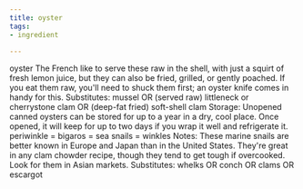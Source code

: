 ```yaml
---
title: oyster
tags:
- ingredient

---
```

oyster The French like to serve these raw in the shell, with just a squirt of fresh lemon juice, but they can also be fried, grilled, or gently poached. If you eat them raw, you'll need to shuck them first; an oyster knife comes in handy for this. Substitutes: mussel OR (served raw) littleneck or cherrystone clam OR (deep-fat fried) soft-shell clam Storage: Unopened canned oysters can be stored for up to a year in a dry, cool place. Once opened, it will keep for up to two days if you wrap it well and refrigerate it. periwinkle = bigaros = sea snails = winkles Notes: These marine snails are better known in Europe and Japan than in the United States. They're great in any clam chowder recipe, though they tend to get tough if overcooked. Look for them in Asian markets. Substitutes: whelks OR conch OR clams OR escargot
